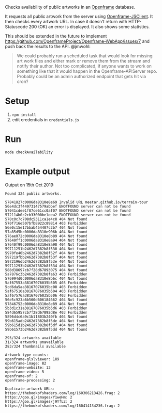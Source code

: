 Checks availability of public artworks in an [Openframe](http://openframe.io) database.

It requests all public artwork from the server using [Openframe-JSClient](https://github.com/OpenframeProject/Openframe-JSClient). It then checks every artwork URL. In case it doesn't return with HTTP-Statuscode 200 (OK) an error is displayed. It also shows some statistics.

This should be extended in the future to implement https://github.com/OpenframeProject/Openframe-WebApp/issues/7 and push back the results to the API.
@jmwohl:
> We could probably run a scheduled task that would look for missing art work files and either mark or remove them from the stream and notify their author. Not too complicated, if anyone wants to work on something like that it would happen in the Openframe-APIServer repo. Probably could be an admin authorized endpoint that gets hit via cron?

# Setup

1. `npm install`
2. edit credentials in `credentials.js`

# Run

`node checkAvailability`

# Example output

Output on 15th Oct 2019:
```
Found 324 public artworks.

57841827c0006da8310e8e69 Invalid URL meetar.github.io/terrain-tour
56e4dc3f44973147579abbef ENOTFOUND server can not be found 
57041cdee1f87ce61cc0af07 ENOTFOUND server can not be found 
572114b0c2cb33000be1eea2 ENOTFOUND server can not be found 
570c0c7c708dc5311ca1e4c8 404 Not found 
570f716e507bfb8922c89814 403 Forbidden 
56e0c15e17bbab454407c2b7 404 Not found 
57a85d5bc0006da8310e906b 404 Not found 
576ae072c0006da8310e8b89 404 Not found 
57640ff1c0006da8310e8a94 404 Not found 
57640f99c0006da8310e8a90 404 Not found 
59711251b2462d7382b8f530 404 Not found 
5970fe40b2462d7382b8f52f 404 Not found 
597219fbb2462d7382b8f53f 404 Not found 
5972196db2462d7382b8f53e 404 Not found 
59711293b2462d7382b8f534 404 Not found 
588d38697cb7f28d67893075 404 Not found 
5a7876c3b2462d7382b8fa63 403 Forbidden 
576994d0c0006da8310e8b6c 404 Not found 
5af67553a38167076035b505 403 Forbidden 
5cd6da5aa38167076035bc00 403 Forbidden 
5af67510a38167076035b504 403 Forbidden 
5af67576a38167076035b506 403 Forbidden 
56e5c923a6b560d606184662 404 Not found 
57846752c0006da8310e8e89 404 Not found 
5b3d1c31a38167076035b5d6 403 Forbidden 
584d65957cb7f28d67892d8e 403 Forbidden 
5896d4c6a9c1b11803b240fb 404 Not found 
59b615adb2462d7382b8f5de 404 Not found 
59b615d1b2462d7382b8f5df 404 Not found 
59b61573b2462d7382b8f5dd 404 Not found 

293/324 artworks available
31/324 artworks unavailable
283/324 thumbnails available

Artwork type counts:
openframe-glslviewer: 189
openframe-image: 82
openframe-website: 13
openframe-video: 5
openframe-of: 2
openframe-processing: 2

Duplicate artwork URLs:
https://thebookofshaders.com/log/160306213426.frag: 2
https://goo.gl/images/Y1weHm: 2
https://goo.gl/images/j9YfL2: 2
https://thebookofshaders.com/log/160414134236.frag: 2
```